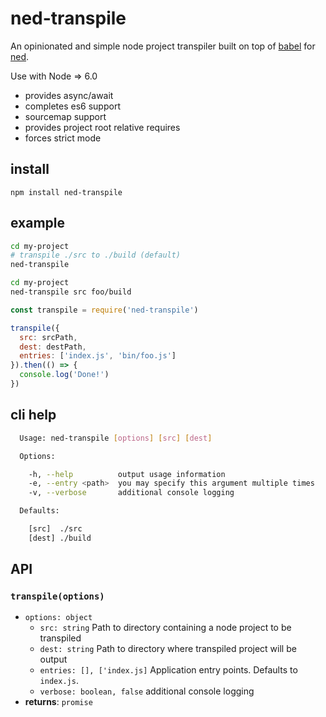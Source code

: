 # ned-transpile

An opinionated and simple node project transpiler built on top of [babel](https://babeljs.io) for [ned](https://www.npmjs.com/package/ned).

Use with Node => 6.0

- provides async/await
- completes es6 support
- sourcemap support
- provides project root relative requires
- forces strict mode

## install

```
npm install ned-transpile
```

## example

```sh
cd my-project
# transpile ./src to ./build (default)
ned-transpile
```

```sh
cd my-project
ned-transpile src foo/build
```

```js
const transpile = require('ned-transpile')

transpile({
  src: srcPath,
  dest: destPath,
  entries: ['index.js', 'bin/foo.js']
}).then(() => {
  console.log('Done!')
})
```

## cli help

```sh
  Usage: ned-transpile [options] [src] [dest]

  Options:

    -h, --help          output usage information
    -e, --entry <path>  you may specify this argument multiple times
    -v, --verbose       additional console logging

  Defaults:

    [src]  ./src
    [dest] ./build
```

## API

### `transpile(options)`

- `options: object`
  - `src: string` Path to directory containing a node project to be transpiled
  - `dest: string` Path to directory where transpiled project will be output
  - `entries: [], ['index.js]` Application entry points. Defaults to `index.js`.
  - `verbose: boolean, false` additional console logging
- **returns**: `promise`

